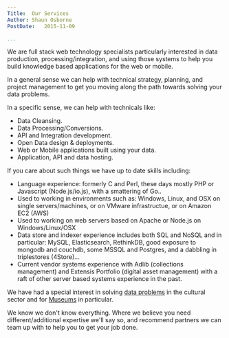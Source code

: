 ```yaml
---
Title:  Our Services  
Author: Shaun Osborne
PostDate:   2015-11-09

...
```


We are full stack web technology specialists particularly interested in data production, processing/integration, and using those systems to help you build knowledge based applications for the web or mobile.

In a general sense we can help with technical strategy, planning, and project management to get you moving along the path towards solving your data problems.

In a specific sense, we can help with technicals like:

* Data Cleansing.
* Data Processing/Conversions.
* API and Integration development.
* Open Data design & deployments.
* Web or Mobile applications built using your data.
* Application, API and data hosting.

If you care about such things we have up to date skills including:

* Language experience: formerly C and Perl, these days mostly PHP or Javascript (Node.js/io.js), with a smattering of Go..
* Used to working in environments such as: Windows, Linux, and OSX on single servers/machines, or on VMware infrastructue, or on Amazon EC2 (AWS)
* Used to working on web servers based on Apache or Node.js on Windows/Linux/OSX
* Data store and indexer experience includes both SQL and NoSQL and in particular: MySQL, Elasticsearch, RethinkDB, good exposure to mongodb and couchdb, some MSSQL and Postgres, and a dabbling in triplestores (4Store)...
* Current vendor systems experience with Adlib (collections management) and Extensis Portfolio (digital asset management) with a raft of other server based systems experience in the past.

We have had a special interest in solving [data problems](/blog/2015-07-23/) in the cultural sector and for [Museums](/museums/) in particular.

We know we don't know everything. Where we believe you need different/additional expertise we'll say so, and recommend partners we can team up with to help you to get your job done.
